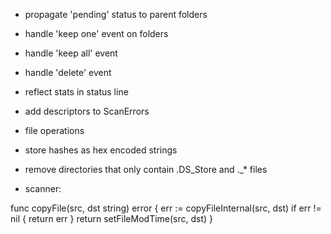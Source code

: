 * propagate 'pending' status to parent folders
* handle 'keep one' event on folders
* handle 'keep all' event
* handle 'delete' event
* reflect stats in status line
* add descriptors to ScanErrors
* file operations
* store hashes as hex encoded strings
* remove directories that only contain .DS_Store and ._* files

* scanner:

func copyFile(src, dst string) error {
	err := copyFileInternal(src, dst)
	if err != nil {
		return err
	}
	return setFileModTime(src, dst)
}

